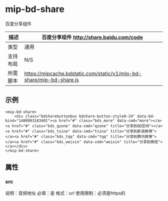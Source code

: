 # mip-bd-share

百度分享组件

描述|百度分享组件 http://share.baidu.com/code
----|----
类型|通用
支持布局| N/S
所需脚本|https://mipcache.bdstatic.com/static/v1/mip-bd-share/mip-bd-share.js

## 示例

```
<mip-bd-share>
	<div class="bdsharebuttonbox bdshare-button-style0-24" data-bd-bind="1480903183401"><a href="#" class="bds_more" data-cmd="more"></a><a href="#" class="bds_qzone" data-cmd="qzone" title="分享到QQ空间"></a><a href="#" class="bds_tsina" data-cmd="tsina" title="分享到新浪微博"></a><a href="#" class="bds_tqq" data-cmd="tqq" title="分享到腾讯微博"></a><a href="#" class="bds_weixin" data-cmd="weixin" title="分享到微信"></a></div>
</mip-bd-share>

```

## 属性

### src

说明：音频地址
必填：是
格式：url
使用限制：必须是https的

